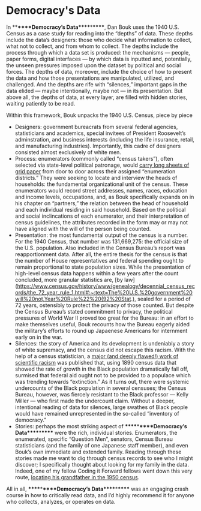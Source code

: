 # Democracy's Data

In \*\***\*\*\*\***Democracy’s Data**\*\*\*\***\***\*\*\*\***, Dan Bouk uses the 1940 U.S. Census as a case study for reading into the “depths” of data. These depths include the data’s designers: those who decide what information to collect, what not to collect, and from whom to collect. The depths include the process through which a data set is produced: the mechanisms — people, paper forms, digital interfaces — by which data is inputted and, potentially, the unseen pressures imposed upon the dataset by political and social forces. The depths of data, moreover, include the choice of how to present the data and how those presentations are manipulated, utilized, and challenged. And the depths are rife with “silences,” important gaps in the data elided — maybe intentionally, maybe not — in its presentation. But above all, the depths of data, at every layer, are filled with hidden stories, waiting patiently to be read.

Within this framework, Bouk unpacks the 1940 U.S. Census, piece by piece

- Designers: government bureacrats from several federal agencies, statisticians and academics, special invitees of President Roosevelt’s adminstration, and business interests (including the life insurance, retail, and manufacturing industries). Importantly, this cadre of designers consisted almost exclusively of white men.
- Process: enumerators (commonly called “census takers”), often selected via state-level political patronage, would [carry long sheets of grid paper](https://media.npr.org/assets/img/2012/03/30/census_wide-f28b4551f166f96c244a5bf82d0bc002a07f8a5d-s800-c85.webp) from door to door across their assigned “enumeration districts.” They were seeking to locate and interview the heads of households: the fundamental organizational unit of the census. These enumerators would record street addresses, names, races, education and income levels, occupations, and, as Bouk specifically expands on in his chapter on “partners,” the relation between the head of household and each individual residing in said household. Based on the political and social inclincations of each enumerator, and their interpretation of census guidelines, the attributes recorded in the form may or may not have aligned with the will of the person being counted.
- Presentation: the most fundamental output of the census is a number. For the 1940 Census, that number was 131,669,275: the official size of the U.S. population. Also included in the Census Bureau’s report was reapportionment data. After all, the entire thesis for the census is that the number of House representatives and federal spending ought to remain proportional to state population sizes. While the presentation of high-level census data happens within a few years after the count concluded, more granular statistics are, [by law](https://www.census.gov/history/www/genealogy/decennial_census_records/the_72_year_rule_1.html#:~:text=The%20U.S.%20government%20will%20not,Year%20Rule%22%20(92%20Stat.), sealed for a period of 72 years, ostensibly to protect the privacy of those counted. But despite the Census Bureau’s stated commitment to privacy, the political pressures of World War II proved too great for the Bureau: in an effort to make themselves useful, Bouk recounts how the Bureau eagerly aided the military’s efforts to round up Japaenese Americans for internment early on in the war.
- Silences: the story of America and its development is undeniably a story of white supremacy, and the census did not escape this racism. With the help of a census statistician, a [major (and deeply flawed!) work of scientific racism](https://www.ncbi.nlm.nih.gov/pmc/articles/PMC1497788/) was published that, using 1890 census data that showed the rate of growth in the Black population dramatically fall off, surmised that federal aid ought not to be provided to a populace which was trending towards “extinction.” As it turns out, there were systemic undercounts of the Black population in several censuses; the Census Bureau, however, was fiercely resistant to the Black professor — Kelly Miller — who first made the undercount claim. Without a deeper, intentional reading of data for silences, large swathes of Black people would have remained unrepresented in the so-called “inventory of democracy.”
- Stories: perhaps the most striking aspect of **\*\*\*\***\***\*\*\*\***Democracy’s Data**\*\*\*\***\***\*\*\*\*** were the rich, individual stories. Enumerators, the enumerated, specific “Question Men”, senators, Census Bureau statisticians (and the family of one Japanese staff member), and even Bouk’s own immediate and extended family. Reading through these stories made me want to dig through census records to see who I might discover; I specifically thought about looking for my family in the data. Indeed, one of my fellow Coding it Forward fellows went down this very route, [locating his grandfather in the 1950 census](https://twitter.com/jasonjewik/status/1581739053854048256).

All in all, **\*\*\*\***\***\*\*\*\***Democracy’s Data**\*\*\*\***\***\*\*\*\*** was an engaging crash course in how to critically read data, and I’d highly recommend it for anyone who collects, analyzes, or operates on data.
